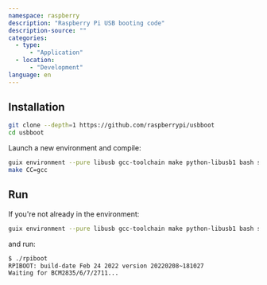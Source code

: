 ```yaml
---
namespace: raspberry
description: "Raspberry Pi USB booting code"
description-source: ""
categories:
  - type:
      - "Application"
  - location:
      - "Development"
language: en
---
```


## Installation

```bash
git clone --depth=1 https://github.com/raspberrypi/usbboot
cd usbboot
```

Launch a new environment and compile:

```bash
guix environment --pure libusb gcc-toolchain make python-libusb1 bash sudo
make CC=gcc
```

## Run

If you're not already in the environment:

```bash
guix environment --pure libusb gcc-toolchain make python-libusb1 bash sudo
```

and run:

```bash
$ ./rpiboot
RPIBOOT: build-date Feb 24 2022 version 20220208~181027
Waiting for BCM2835/6/7/2711...
```
